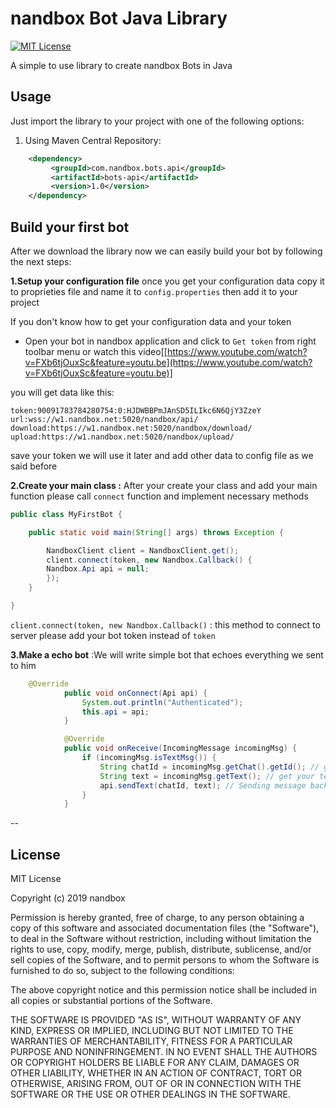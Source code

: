
# nandbox Bot Java Library

[![MIT License](http://img.shields.io/badge/license-MIT-blue.svg?style=flat)](https://github.com/nandbox/nandboxbotsapi/blob/master/LICENSE)

A simple to use library to create nandbox Bots in Java

## Usage

Just import  the library to your project with one of the following options:

  1. Using Maven Central Repository:

```xml
    <dependency>
         <groupId>com.nandbox.bots.api</groupId>
		 <artifactId>bots-api</artifactId>
		 <version>1.0</version>
    </dependency>
```
## Build your first bot
After we download the library  now we can easily build your bot by following the next steps:

**1.Setup your configuration file** once you get your configuration data copy it to proprieties file and name it to `config.properties` then add it to your project

If you don't know how to get your configuration data and your token 

- Open your bot in nandbox application and click to `Get token` from right toolbar menu
or watch this video[[https://www.youtube.com/watch?v=FXb6tjOuxSc&feature=youtu.be](https://www.youtube.com/watch?v=FXb6tjOuxSc&feature=youtu.be)]


you will get data like this:
``` 
token:90091783784280754:0:HJDWBBPmJAnSD5ILIkc6N6QjY3ZzeY
url:wss://w1.nandbox.net:5020/nandbox/api/  
download:https://w1.nandbox.net:5020/nandbox/download/  
upload:https://w1.nandbox.net:5020/nandbox/upload/
```
save your token we will use it later and add other data to config file as we said before 

**2.Create your main class :**  After your create your class and add your main function please call `connect` function and implement necessary methods 

```java
public class MyFirstBot {

	public static void main(String[] args) throws Exception {

		NandboxClient client = NandboxClient.get();
		client.connect(token, new Nandbox.Callback() {
		Nandbox.Api api = null;
		});
	}

}
```
`client.connect(token, new Nandbox.Callback()`  : this method to connect to server please add your bot token  instead of `token`

**3.Make a echo bot** :We will write simple bot that echoes everything we sent to him
```java
	@Override
			public void onConnect(Api api) {
				System.out.println("Authenticated");
				this.api = api;
			}

			@Override
			public void onReceive(IncomingMessage incomingMsg) {
				if (incomingMsg.isTextMsg()) {
					String chatId = incomingMsg.getChat().getId(); // get you chat Id
					String text = incomingMsg.getText(); // get your text message
					api.sendText(chatId, text); // Sending message back as an Echo
				}
			}
```
--
## License 
MIT License

Copyright (c) 2019 nandbox

Permission is hereby granted, free of charge, to any person obtaining a copy
of this software and associated documentation files (the "Software"), to deal
in the Software without restriction, including without limitation the rights
to use, copy, modify, merge, publish, distribute, sublicense, and/or sell
copies of the Software, and to permit persons to whom the Software is
furnished to do so, subject to the following conditions:

The above copyright notice and this permission notice shall be included in all
copies or substantial portions of the Software.

THE SOFTWARE IS PROVIDED "AS IS", WITHOUT WARRANTY OF ANY KIND, EXPRESS OR
IMPLIED, INCLUDING BUT NOT LIMITED TO THE WARRANTIES OF MERCHANTABILITY,
FITNESS FOR A PARTICULAR PURPOSE AND NONINFRINGEMENT. IN NO EVENT SHALL THE
AUTHORS OR COPYRIGHT HOLDERS BE LIABLE FOR ANY CLAIM, DAMAGES OR OTHER
LIABILITY, WHETHER IN AN ACTION OF CONTRACT, TORT OR OTHERWISE, ARISING FROM,
OUT OF OR IN CONNECTION WITH THE SOFTWARE OR THE USE OR OTHER DEALINGS IN THE
SOFTWARE.

